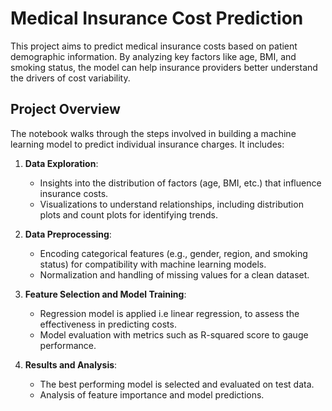 # Medical Insurance Cost Prediction

This project aims to predict medical insurance costs based on patient demographic information. By analyzing key factors like age, BMI, and smoking status, the model can help insurance providers better understand the drivers of cost variability.

## Project Overview

The notebook walks through the steps involved in building a machine learning model to predict individual insurance charges. It includes:

1. **Data Exploration**:
   - Insights into the distribution of factors (age, BMI, etc.) that influence insurance costs.
   - Visualizations to understand relationships, including distribution plots and count plots for identifying trends.

2. **Data Preprocessing**:
   - Encoding categorical features (e.g., gender, region, and smoking status) for compatibility with machine learning models.
   - Normalization and handling of missing values for a clean dataset.

3. **Feature Selection and Model Training**:
   - Regression model is applied i.e linear regression, to assess the effectiveness in predicting costs.
   - Model evaluation with metrics such as R-squared score to gauge performance.

4. **Results and Analysis**:
   - The best performing model is selected and evaluated on test data.
   - Analysis of feature importance and model predictions.
